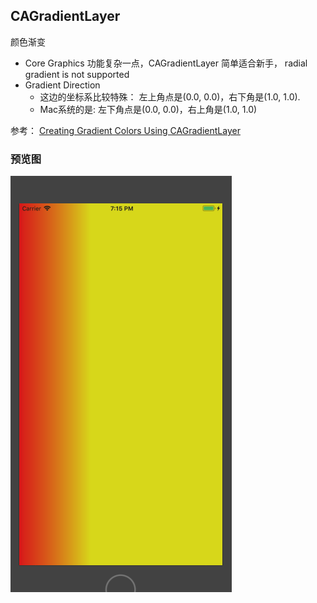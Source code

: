 CAGradientLayer 
----------
颜色渐变


- Core Graphics 功能复杂一点，CAGradientLayer 简单适合新手， radial gradient is not supported
- Gradient Direction
    + 这边的坐标系比较特殊： 左上角点是(0.0, 0.0)，右下角是(1.0, 1.0).
    + Mac系统的是: 左下角点是(0.0, 0.0)，右上角是(1.0, 1.0)

参考： [Creating Gradient Colors Using CAGradientLayer](http://www.appcoda.com/cagradientlayer/)


### 预览图

![CAGradientLayer](./CAGradientLayer.jpg)